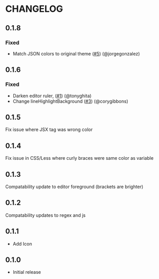 # CHANGELOG

## 0.1.8
### Fixed
* Match JSON colors to original theme ([#5](https://github.com/agirton/gloom/pull/5)) (@jorgegonzalez)

## 0.1.6
### Fixed
* Darken editor ruler, ([#1](https://github.com/agirton/gloom/pull/1)) (@tonyghita)
* Change lineHighlightBackground ([#3](https://github.com/agirton/gloom/pull/3)) (@corygibbons)

## 0.1.5
Fix issue where JSX tag was wrong color

## 0.1.4
Fix issue in CSS/Less where curly braces were same color as variable

## 0.1.3
Compatability update to editor foreground (brackets are brighter)

## 0.1.2
Compatability updates to regex and js

## 0.1.1
* Add Icon

## 0.1.0
* Initial release